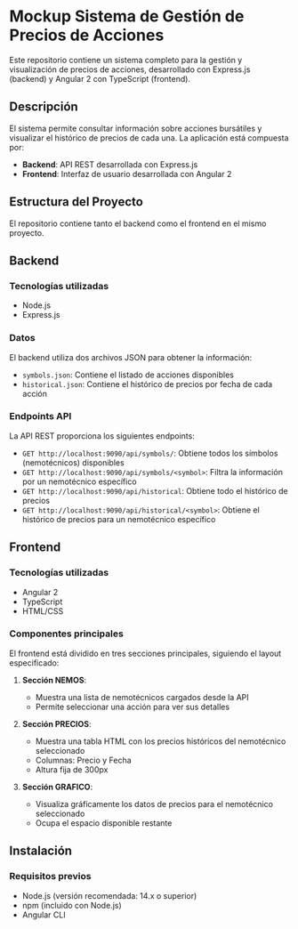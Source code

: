 # Mockup Sistema de Gestión de Precios de Acciones

Este repositorio contiene un sistema completo para la gestión y visualización de precios de acciones, desarrollado con Express.js (backend) y Angular 2 con TypeScript (frontend).

## Descripción

El sistema permite consultar información sobre acciones bursátiles y visualizar el histórico de precios de cada una. La aplicación está compuesta por:

- **Backend**: API REST desarrollada con Express.js
- **Frontend**: Interfaz de usuario desarrollada con Angular 2

## Estructura del Proyecto

El repositorio contiene tanto el backend como el frontend en el mismo proyecto.

## Backend

### Tecnologías utilizadas
- Node.js
- Express.js

### Datos
El backend utiliza dos archivos JSON para obtener la información:
- `symbols.json`: Contiene el listado de acciones disponibles
- `historical.json`: Contiene el histórico de precios por fecha de cada acción

### Endpoints API

La API REST proporciona los siguientes endpoints:

- `GET http://localhost:9090/api/symbols/`: Obtiene todos los símbolos (nemotécnicos) disponibles
- `GET http://localhost:9090/api/symbols/<symbol>`: Filtra la información por un nemotécnico específico
- `GET http://localhost:9090/api/historical`: Obtiene todo el histórico de precios
- `GET http://localhost:9090/api/historical/<symbol>`: Obtiene el histórico de precios para un nemotécnico específico

## Frontend

### Tecnologías utilizadas
- Angular 2
- TypeScript
- HTML/CSS

### Componentes principales

El frontend está dividido en tres secciones principales, siguiendo el layout especificado:

1. **Sección NEMOS**: 
   - Muestra una lista de nemotécnicos cargados desde la API
   - Permite seleccionar una acción para ver sus detalles

2. **Sección PRECIOS**: 
   - Muestra una tabla HTML con los precios históricos del nemotécnico seleccionado
   - Columnas: Precio y Fecha
   - Altura fija de 300px

3. **Sección GRAFICO**: 
   - Visualiza gráficamente los datos de precios para el nemotécnico seleccionado
   - Ocupa el espacio disponible restante

## Instalación

### Requisitos previos
- Node.js (versión recomendada: 14.x o superior)
- npm (incluido con Node.js)
- Angular CLI

